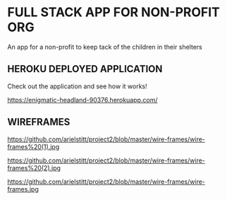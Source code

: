 # FULL STACK APP FOR NON-PROFIT ORG
An app for a non-profit to keep tack of the children in their shelters

## HEROKU DEPLOYED APPLICATION

Check out the application and see how it works!

https://enigmatic-headland-90376.herokuapp.com/

## WIREFRAMES

https://github.com/arielstitt/project2/blob/master/wire-frames/wire-frames%20(1).jpg

https://github.com/arielstitt/project2/blob/master/wire-frames/wire-frames%20(2).jpg

https://github.com/arielstitt/project2/blob/master/wire-frames/wire-frames.jpg